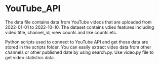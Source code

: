 # YouTube_API
The data file contains data from YouTube videos that are uploaded from 2022-01-01 to 2022-10-10. The dataset contains vdieo features including video title, channel_id, view counts and like counts etc.

Python scripts used to connect to YouTube API and get those data are stored in the scripts folder. You can easily extract video data from other channels or other published date by using search.py. Use video.py file to get video statistics data.